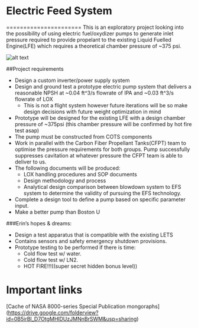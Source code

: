 # Electric Feed System
======================
This is an exploratory project looking into the possibility of using electric fuel/oxydizer pumps to generate inlet pressure required to provide propelant to the existing Liquid Fuelled Engine(LFE) which requires a theoretical chamber pressure of ~375 psi.

![alt text](https://github.com/psas/electric-feed-system/blob/master/Documentation/Images/Block_diag.PNG "Block Diagram of proposed electric feed system")


##Project requirements
* Design a custom inverter/power supply system
* Design and ground test a prototype electric pump system that delivers a reasonable NPSH at ~0.04 ft^3/s flowrate of IPA and ~0.03 ft^3/s flowrate of LOX
	* This is not a flight system however future iterations will be so make design decisions with future weight optimization in mind
* Prototype will be designed for the existing LFE with a design chamber pressure of ~375psi (this chamber pressure will be confirmed by hot fire test asap)
* The pump must be constructed from COTS components
* Work in parallel with the Carbon Fiber Propellant Tanks(CFPT) team to optimise the pressure requirements for both groups. Pump successfully suppresses cavitation at whatever pressure the CFPT team is able to deliver to us.
* The following documents will be produced:
	* LOX handling procedures and SOP documents
	* Design methodology and process
	* Analytical design comparison between blowdown system to EFS system to determine the validity of pursuing the EFS technology.
* Complete a design tool to define a pump based on specific parameter input.
* Make a better pump than Boston U

###Erin’s hopes & dreams:
* Design a test apparatus that is compatible with the existing LETS
* Contains sensors and safety emergency shutdown provisions.
* Prototype testing to be performed if there is time:
	* Cold flow test w/ water. 
	* Cold flow test w/ LN2.
	* HOT FIRE!!!((super secret hidden bonus level))



# Important links
[Cache of NASA 8000-series Special Publication mongoraphs]
(https://drive.google.com/folderview?id=0B5irBl_D7OtgMHlDUzJMNnBrSWM&usp=sharing)

